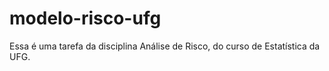 # modelo-risco-ufg
Essa é uma tarefa da disciplina Análise de Risco, do curso de Estatística da UFG.
